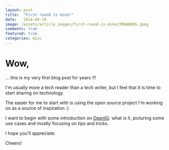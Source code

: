 ```yaml
---
layout: post
title:  "First round is mine!"
date:   2014-09-19
image: /assets/article_images/first-round-is-mine/IMGA0885.jpeg
comments: true
featured: true
categories: misc
---
```


# Wow,
... this is my very first blog post for years !!!

I'm usually more a tech reader than a tech writer, but I feel that it is time
to start sharing on technology.

<!-- more -->

The easier for me to start with is using the open source project I'm working on
as a source of inspiration :)

I want to begin with some introduction on [OpenIG](http://openig.forgerock.org):
what is it, picturing some use cases and mostly focusing on tips and tricks.

I hope you'll appreciate.

Cheers!
